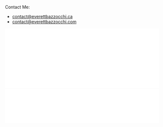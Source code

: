 Contact Me:
 - contact@everettbazzocchi.ca
 - contact@everettbazzocchi.com

![Metrics](/github-metrics.svg)
![Metrics](/metrics.plugin.languages.svg)
